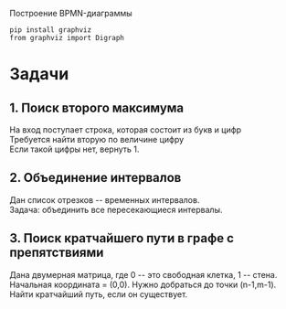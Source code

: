 

Построение BPMN-диаграммы
```
pip install graphviz
from graphviz import Digraph
```




# Задачи

## 1. Поиск второго максимума
На вход поступает строка, которая состоит из букв и цифр </br>
Требуется найти вторую по величине цифру </br>
Если такой цифры нет, вернуть 1.

## 2. Объединение интервалов
Дан список отрезков -- временных интервалов.</br>
Задача: объединить все пересекающиеся интервалы.

## 3. Поиск кратчайшего пути в графе с препятствиями
Дана двумерная матрица, где 0 -- это свободная клетка, 1 -- стена.</br>
Начальная координата = (0,0). Нужно добраться до точки (n-1,m-1).</br>
Найти кратчайший путь, если он существует.
